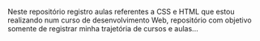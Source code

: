 Neste repositório registro aulas referentes a CSS e HTML que estou realizando num curso de desenvolvimento Web, repositório com objetivo somente de registrar minha trajetória de cursos e aulas...
